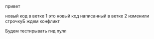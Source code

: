 привет

новый код в ветке 1
это новый код написанный в ветке 2
изменили строчкуБ ждем конфликт

Будем тестирывать гид пулл
